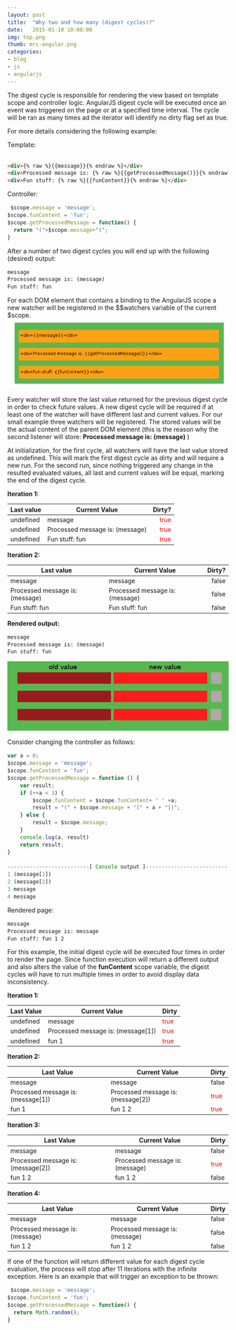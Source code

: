 ```yaml
---
layout: post
title:  "Why two and how many (digest cycles)?"
date:   2015-01-10 10:00:00
img: top.png
thumb: mrc-angular.png
categories: 
- blog
- js
- angularjs
---
```

The digest cycle is responsible for rendering the view based on template scope and controller logic. AngularJS digest
cycle will be executed once an event was triggered on the page or at a specified time interval. The cycle will be ran
as many times ad the iterator will identify no dirty flag set as true.

For more details considering the following example:

Template:
~~~html

<div>{% raw %}{{message}}{% endraw %}</div>
<div>Processed message is: {% raw %}{{getProcessedMessage()}}{% endraw %}</div>
<div>Fun stuff: {% raw %}{{funContent}}{% endraw %}</div>

~~~

Controller:
~~~javascript
 $scope.message = 'message';
$scope.funContent = 'fun';
$scope.getProcessedMessage = function() {
  return "("+$scope.message+")";
}
~~~

After a number of two digest cycles you will end up with the following (desired) output:
~~~html
message
Processed message is: (message)
Fun stuff: fun
~~~

For each DOM element that contains a binding to the AngularJS scope a new watcher will be
registered in the $$watchers variable of the current $scope.
![Adding watcher](/resources/images/mintwo/register_watcher.gif)

Every watcher will store the last value returned for the previous digest cycle in order to check future values. A new
digest cycle will be required if at least one of the watcher will have different last and current values. For our small
example three watchers will be registered. The stored values will be the actual content of the parent DOM element (this
is the reason why the second listener will store: **Processed message is: (message)** )

At initialization, for the first cycle, all watchers will have the last value stored as undefined. This will mark the
first digest cycle as dirty and will require a new run. For the second run, since nothing triggered any change in the
resulted evaluated values, all last and current values will be equal, marking the end of the digest cycle.

**Iteration 1:**

| Last value    | Current Value                   |  Dirty?  |
| ------------- | ------------------------------- | -------: |
| undefined     | message                         | <span style="color: red">true<span>      |
| undefined     | Processed message is: (message) | <span style="color: red">true<span>      |
| undefined     | Fun stuff: fun                  | <span style="color: red">true<span>      |

**Iteration 2:**

| Last value                      | Current Value                   |  Dirty?  |
| ------------------------------- | ------------------------------- | -------: |
| message                         | message                         | false    |
| Processed message is: (message) | Processed message is: (message) | false    |
| Fun stuff: fun                  | Fun stuff: fun                  | false    |


**Rendered output:**
~~~html
message
Processed message is: (message)
Fun stuff: fun
~~~

![Adding watcher](/resources/images/mintwo/iterations.gif)

Consider changing the controller as follows:

~~~javascript
var a = 0;
$scope.message = 'message';
$scope.funContent = 'fun';
$scope.getProcessedMessage = function () {
    var result;
    if (++a < 3) {
        $scope.funContent = $scope.funContent+ ' ' +a;
        result = "(" + $scope.message + "[" + a + "])";
    } else {
        result = $scope.message;
    }
    console.log(a, result)
    return result;
}

--------------------------[ Console output ]--------------------------
1 (message[1])
2 (message[2])
3 message
4 message
~~~


Rendered page:

~~~html
message
Processed message is: message
Fun stuff: fun 1 2
~~~

For this example, the initial digest cycle will be executed four times in order to render the page.  Since function
execution will return a different output and also alters the value of the **funContent** scope variable,
the digest cycles will have to run multiple times in order to avoid display data inconsistency.

**Iteration 1:**

| Last Value | Current Value | Dirty |
| ---------- | ------------- | ----- |
| undefined | message | <span style="color: red">true<span> |
| undefined | Processed message is: (message[1]) | <span style="color: red">true<span> |
| undefined | fun 1 | <span style="color: red">true<span> |

**Iteration 2:**

| Last Value | Current Value | Dirty |
| ---------- | ------------- | ----- |
| message | message | false |
| Processed message is: (message[1]) | Processed message is: (message[2]) | <span style="color: red">true<span> |
| fun 1 | fun 1 2 | <span style="color: red">true<span> |

**Iteration 3:**

| Last Value | Current Value | Dirty |
| ---------- | ------------- | ----- |
| message | message | false |
| Processed message is: (message[2]) | Processed message is: (message) | <span style="color: red">true<span> |
| fun 1 2 | fun 1 2 | false |

**Iteration 4:**

| Last Value | Current Value | Dirty |
| ---------- | ------------- | ----- |
| message | message | false |
| Processed message is: (message) | Processed message is: (message) | false |
| fun 1 2 | fun 1 2 | false |

If one of the function will return different value for each digest cycle evaluation, the process will stop after 11
iterations with the infinite exception. Here is an example that will trigger an exception to be thrown:

~~~javascript
 $scope.message = 'message';
$scope.funContent = 'fun';
$scope.getProcessedMessage = function() {
  return Math.random();
}
~~~

